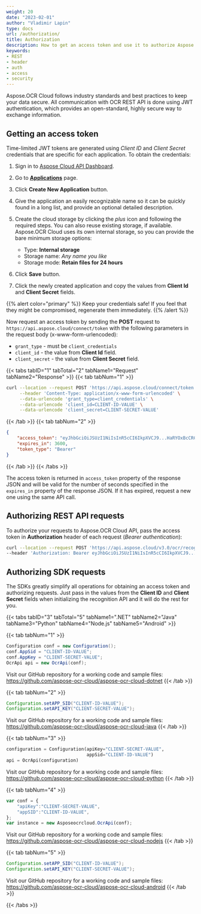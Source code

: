 ```yaml
---
weight: 20
date: "2023-02-01"
author: "Vladimir Lapin"
type: docs
url: /authorization/
title: Authorization
description: How to get an access token and use it to authorize Aspose.OCR Cloud API requests.
keywords:
- REST
- header
- auth
- access
- security
---
```


Aspose.OCR Cloud follows industry standards and best practices to keep your data secure. All communication with OCR REST API is done using JWT authentication, which provides an open-standard, highly secure way to exchange information.

## Getting an access token

Time-limited JWT tokens are generated using _Client ID_ and _Client Secret_ credentials that are specific for each application. To obtain the credentials:

1. Sign in to [Aspose Cloud API Dashboard](https://dashboard.aspose.cloud/).
2. Go to [**Applications**](https://dashboard.aspose.cloud/applications) page.
3. Click **Create New Application** button.
4. Give the application an easily recognizable name so it can be quickly found in a long list, and provide an optional detailed description.
5. Create the cloud storage by clicking the _plus_ icon and following the required steps. You can also reuse existing storage, if available.   
   Aspose.OCR Cloud uses its own internal storage, so you can provide the bare minimum storage options:

    - Type: **Internal storage**
    - Storage name: _Any name you like_
    - Storage mode: **Retain files for 24 hours**

6. Click **Save** button.
7. Click the newly created application and copy the values from **Client Id** and **Client Secret** fields.

{{% alert color="primary" %}} 
Keep your credentials safe! If you feel that they might be compromised, regenerate them immediately.
{{% /alert %}}

Now request an access token by sending the **POST** request to `https://api.aspose.cloud/connect/token` with the following parameters in the request body (x-www-form-urlencoded):

- `grant_type` - must be `client_credentials`
- `client_id` - the value from **Client Id** field.
- `client_secret` - the value from **Client Secret** field.

{{< tabs tabID="1" tabTotal="2" tabName1="Request" tabName2="Response" >}}
{{< tab tabNum="1" >}}
```bash
curl --location --request POST 'https://api.aspose.cloud/connect/token' \
     --header 'Content-Type: application/x-www-form-urlencoded' \
     --data-urlencode 'grant_type=client_credentials' \
     --data-urlencode 'client_id=CLIENT-ID-VALUE' \
     --data-urlencode 'client_secret=CLIENT-SECRET-VALUE'
```
{{< /tab >}}
{{< tab tabNum="2" >}}
```json
{
	"access_token": "eyJhbGciOiJSUzI1NiIsInR5cCI6IkpXVCJ9...HaRYOxBcCRCPLnrFCVXpw7UA",
	"expires_in": 3600,
	"token_type": "Bearer"
}
```
{{< /tab >}}
{{< /tabs >}}

The access token is returned in `access_token` property of the response JSON and will be valid for the number of seconds specified in the `expires_in` property of the response JSON. If it has expired, request a new one using the same API call.

## Authorizing REST API requests

To authorize your requests to Aspose.OCR Cloud API, pass the access token in **Authorization** header of each request (_Bearer authentication_):

```bash
curl --location --request POST 'https://api.aspose.cloud/v3.0/ocr/recognize' \
--header 'Authorization: Bearer eyJhbGciOiJSUzI1NiIsInR5cCI6IkpXVCJ9...l8v7jUV-mLjEdQ'
```

## Authorizing SDK requests

The SDKs greatly simplify all operations for obtaining an access token and authorizing requests. Just pass in the values from the **Client ID** and **Client Secret** fields when initializing the recognition API and it will do the rest for you.

{{< tabs tabID="3" tabTotal="5" tabName1=".NET" tabName2="Java" tabName3="Python" tabName4="Node.js" tabName5="Android" >}}

{{< tab tabNum="1" >}}
```csharp
Configuration conf = new Configuration();
conf.AppSid = "CLIENT-ID-VALUE";
conf.AppKey = "CLIENT-SECRET-VALUE";
OcrApi api = new OcrApi(conf);
```

Visit our GitHub repository for a working code and sample files: https://github.com/aspose-ocr-cloud/aspose-ocr-cloud-dotnet
{{< /tab >}}

{{< tab tabNum="2" >}}
```java
Configuration.setAPP_SID("CLIENT-ID-VALUE");
Configuration.setAPI_KEY("CLIENT-SECRET-VALUE");
```

Visit our GitHub repository for a working code and sample files: https://github.com/aspose-ocr-cloud/aspose-ocr-cloud-java
{{< /tab >}}

{{< tab tabNum="3" >}}
```python
configuration = Configuration(apiKey="CLIENT-SECRET-VALUE",
                              appSid="CLIENT-ID-VALUE")
api = OcrApi(configuration)
```

Visit our GitHub repository for a working code and sample files: https://github.com/aspose-ocr-cloud/aspose-ocr-cloud-python
{{< /tab >}}

{{< tab tabNum="4" >}}
```js
var conf = {
    "apiKey":"CLIENT-SECRET-VALUE",
    "appSID":"CLIENT-ID-VALUE",
};
var instance = new Asposeocrcloud.OcrApi(conf);
```

Visit our GitHub repository for a working code and sample files: https://github.com/aspose-ocr-cloud/aspose-ocr-cloud-nodejs
{{< /tab >}}

{{< tab tabNum="5" >}}
```java
Configuration.setAPP_SID("CLIENT-ID-VALUE");
Configuration.setAPI_KEY("CLIENT-SECRET-VALUE");
```

Visit our GitHub repository for a working code and sample files: https://github.com/aspose-ocr-cloud/aspose-ocr-cloud-android
{{< /tab >}}

{{< /tabs >}}
